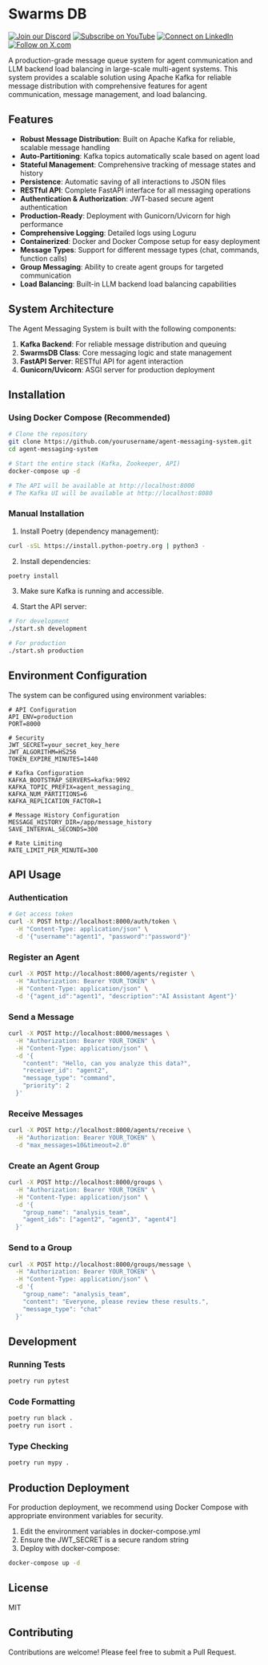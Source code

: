 # Swarms DB

[![Join our Discord](https://img.shields.io/badge/Discord-Join%20our%20server-5865F2?style=for-the-badge&logo=discord&logoColor=white)](https://discord.gg/agora-999382051935506503) [![Subscribe on YouTube](https://img.shields.io/badge/YouTube-Subscribe-red?style=for-the-badge&logo=youtube&logoColor=white)](https://www.youtube.com/@kyegomez3242) [![Connect on LinkedIn](https://img.shields.io/badge/LinkedIn-Connect-blue?style=for-the-badge&logo=linkedin&logoColor=white)](https://www.linkedin.com/in/kye-g-38759a207/) [![Follow on X.com](https://img.shields.io/badge/X.com-Follow-1DA1F2?style=for-the-badge&logo=x&logoColor=white)](https://x.com/kyegomezb)


A production-grade message queue system for agent communication and LLM backend load balancing in large-scale multi-agent systems. This system provides a scalable solution using Apache Kafka for reliable message distribution with comprehensive features for agent communication, message management, and load balancing.

## Features

- **Robust Message Distribution**: Built on Apache Kafka for reliable, scalable message handling
- **Auto-Partitioning**: Kafka topics automatically scale based on agent load
- **Stateful Management**: Comprehensive tracking of message states and history
- **Persistence**: Automatic saving of all interactions to JSON files
- **RESTful API**: Complete FastAPI interface for all messaging operations
- **Authentication & Authorization**: JWT-based secure agent authentication
- **Production-Ready**: Deployment with Gunicorn/Uvicorn for high performance
- **Comprehensive Logging**: Detailed logs using Loguru
- **Containerized**: Docker and Docker Compose setup for easy deployment
- **Message Types**: Support for different message types (chat, commands, function calls)
- **Group Messaging**: Ability to create agent groups for targeted communication
- **Load Balancing**: Built-in LLM backend load balancing capabilities

## System Architecture

The Agent Messaging System is built with the following components:

1. **Kafka Backend**: For reliable message distribution and queuing
2. **SwarmsDB Class**: Core messaging logic and state management
3. **FastAPI Server**: RESTful API for agent interaction
4. **Gunicorn/Uvicorn**: ASGI server for production deployment

## Installation

### Using Docker Compose (Recommended)

```bash
# Clone the repository
git clone https://github.com/yourusername/agent-messaging-system.git
cd agent-messaging-system

# Start the entire stack (Kafka, Zookeeper, API)
docker-compose up -d

# The API will be available at http://localhost:8000
# The Kafka UI will be available at http://localhost:8080
```

### Manual Installation

1. Install Poetry (dependency management):

```bash
curl -sSL https://install.python-poetry.org | python3 -
```

2. Install dependencies:

```bash
poetry install
```

3. Make sure Kafka is running and accessible.

4. Start the API server:

```bash
# For development
./start.sh development

# For production
./start.sh production
```

## Environment Configuration

The system can be configured using environment variables:

```
# API Configuration
API_ENV=production
PORT=8000

# Security
JWT_SECRET=your_secret_key_here
JWT_ALGORITHM=HS256
TOKEN_EXPIRE_MINUTES=1440

# Kafka Configuration
KAFKA_BOOTSTRAP_SERVERS=kafka:9092
KAFKA_TOPIC_PREFIX=agent_messaging_
KAFKA_NUM_PARTITIONS=6
KAFKA_REPLICATION_FACTOR=1

# Message History Configuration
MESSAGE_HISTORY_DIR=/app/message_history
SAVE_INTERVAL_SECONDS=300

# Rate Limiting
RATE_LIMIT_PER_MINUTE=300
```

## API Usage

### Authentication

```bash
# Get access token
curl -X POST http://localhost:8000/auth/token \
  -H "Content-Type: application/json" \
  -d '{"username":"agent1", "password":"password"}'
```

### Register an Agent

```bash
curl -X POST http://localhost:8000/agents/register \
  -H "Authorization: Bearer YOUR_TOKEN" \
  -H "Content-Type: application/json" \
  -d '{"agent_id":"agent1", "description":"AI Assistant Agent"}'
```

### Send a Message

```bash
curl -X POST http://localhost:8000/messages \
  -H "Authorization: Bearer YOUR_TOKEN" \
  -H "Content-Type: application/json" \
  -d '{
    "content": "Hello, can you analyze this data?",
    "receiver_id": "agent2",
    "message_type": "command",
    "priority": 2
  }'
```

### Receive Messages

```bash
curl -X POST http://localhost:8000/agents/receive \
  -H "Authorization: Bearer YOUR_TOKEN" \
  -d "max_messages=10&timeout=2.0"
```

### Create an Agent Group

```bash
curl -X POST http://localhost:8000/groups \
  -H "Authorization: Bearer YOUR_TOKEN" \
  -H "Content-Type: application/json" \
  -d '{
    "group_name": "analysis_team",
    "agent_ids": ["agent2", "agent3", "agent4"]
  }'
```

### Send to a Group

```bash
curl -X POST http://localhost:8000/groups/message \
  -H "Authorization: Bearer YOUR_TOKEN" \
  -H "Content-Type: application/json" \
  -d '{
    "group_name": "analysis_team",
    "content": "Everyone, please review these results.",
    "message_type": "chat"
  }'
```

## Development

### Running Tests

```bash
poetry run pytest
```

### Code Formatting

```bash
poetry run black .
poetry run isort .
```

### Type Checking

```bash
poetry run mypy .
```

## Production Deployment

For production deployment, we recommend using Docker Compose with appropriate environment variables for security.

1. Edit the environment variables in docker-compose.yml
2. Ensure the JWT_SECRET is a secure random string
3. Deploy with docker-compose:

```bash
docker-compose up -d
```

## License

MIT

## Contributing

Contributions are welcome! Please feel free to submit a Pull Request.